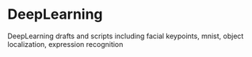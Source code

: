 # DeepLearning
DeepLearning drafts and scripts including facial keypoints, mnist, object localization, expression recognition
